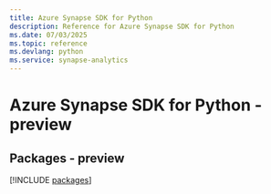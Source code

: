 ```yaml
---
title: Azure Synapse SDK for Python
description: Reference for Azure Synapse SDK for Python
ms.date: 07/03/2025
ms.topic: reference
ms.devlang: python
ms.service: synapse-analytics
---
```

# Azure Synapse SDK for Python - preview
## Packages - preview
[!INCLUDE [packages](synapse-index.md)]